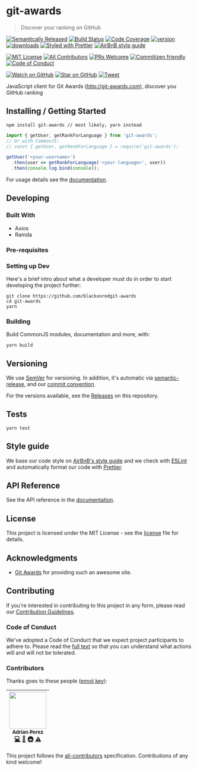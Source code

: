 # git-awards

> Discover your ranking on GitHub

[![Semantically Released][semantic-release-badge]][semantic-release]
[![Build Status][build-badge]][build]
[![Code Coverage][coverage-badge]][coverage]
[![version][version-badge]][package]
[![downloads][downloads-badge]][npmtrends]
[![Styled with Prettier][prettier-badge]][prettier]
[![AirBnB style guide][airbnb-style-badge]][airbnb-style]

[![MIT License][license-badge]][LICENSE]
[![All Contributors](https://img.shields.io/badge/all_contributors-1-orange.svg?style=flat-square)](#contributors)
[![PRs Welcome][prs-badge]][prs]
[![Commitizen friendly][commitizen-badge]][commitizen]
[![Code of Conduct][coc-badge]][coc]

[![Watch on GitHub][github-watch-badge]][github-watch]
[![Star on GitHub][github-star-badge]][github-star]
[![Tweet][twitter-badge]][twitter]

JavaScript client for Git Awards (http://git-awards.com), discover you GitHub ranking

## Installing / Getting Started

```
npm install git-awards // most likely, yarn instead
```

```javascript
import { getUser, getRankForLanguage } from 'git-awards';
// Or with CommonJS:
// const { getUser, getRankForLanguage } = require('git-awards');

getUser('<your-username>')
  .then(user => getRankForLanguage('<your-language>', user))
  .then(console.log.bind(console));
```

For usage details see the [documentation].

## Developing

### Built With

* Axios
* Ramda

### Pre-requisites

### Setting up Dev

Here's a brief intro about what a developer must do in order to start 
developing the project further:

```shell
git clone https://github.com/blackxoredgit-awards
cd git-awards
yarn
```

### Building

Build CommonJS modules, documentation and more, with:

```shell
yarn build
```

## Versioning

We use [SemVer][semver] for versioning. In addition, it's automatic via
[semantic-release][semantic-release], and our [commit convention][commit-convention].

For the versions available, see the [Releases][releases] on this repository.

## Tests

```shell
yarn test
```

## Style guide

We base our code style on [AirBnB's style guide][airbnb-style] and we check with 
[ESLint][eslint] and automatically format our code with [Prettier][prettier].

## API Reference

See the API reference in the [documentation].

## License

This project is licensed under the MIT License - see the 
[license] file for details.

## Acknowledgments 

* [Git Awards](http://git-awards.com) for providing such an awesome site.

## Contributing

If you're interested in contributing to this project in any form, please read
our [Contribution Guidelines][contributing].

### Code of Conduct

We've adopted a Code of Conduct that we expect project participants to adhere to.
Please read the [full text][coc] so that you can understand what actions 
will and will not be tolerated.

### Contributors

Thanks goes to these people ([emoji key][emojis]):

<!-- ALL-CONTRIBUTORS-LIST:START - Do not remove or modify this section -->
<!-- prettier-ignore -->
| [<img src="https://avatars3.githubusercontent.com/u/133308?v=4" width="100px;"/><br /><sub><b>Adrian Perez</b></sub>](https://adrianperez.codes)<br />[💻](https://github.com/blackxored/git-awards/commits?author=blackxored "Code") [📖](https://github.com/blackxored/git-awards/commits?author=blackxored "Documentation") [🚇](#infra-blackxored "Infrastructure (Hosting, Build-Tools, etc)") [⚠️](https://github.com/blackxored/git-awards/commits?author=blackxored "Tests") |
| :---: |
<!-- ALL-CONTRIBUTORS-LIST:END -->

This project follows the [all-contributors][all-contributors] specification.
Contributions of any kind welcome!


[npm]: https://www.npmjs.com/
[node]: https://nodejs.org
[build-badge]: https://img.shields.io/travis/blackxored/git-awards.svg?style=flat-square
[build]: https://travis-ci.org/blackxored/git-awards
[coverage-badge]: https://img.shields.io/codecov/c/github/blackxored/git-awards.svg?style=flat-square
[coverage]: https://codecov.io/github/blackxored/git-awards
[version-badge]: https://img.shields.io/npm/v/git-awards.svg?style=flat-square
[package]: https://www.npmjs.com/package/git-awards
[downloads-badge]: https://img.shields.io/npm/dm/git-awards.svg?style=flat-square
[npmtrends]: http://www.npmtrends.com/git-awards
[license-badge]: https://img.shields.io/npm/l/git-awards.svg?style=flat-square
[license]: https://github.com/blackxored/git-awards/blob/master/LICENSE.md
[semantic-release]: https://github.com/semantic-release/semantic-release
[semantic-release-badge]: https://img.shields.io/badge/%20%20%F0%9F%93%A6%F0%9F%9A%80-semantic--release-e10079.svg?style=flat-square
[commitizen-badge]: https://img.shields.io/badge/commitizen-friendly-brightgreen.svg?style=flat-square
[commitizen]: http://commitizen.github.io/cz-cli/
[prettier-badge]: https://img.shields.io/badge/styled_with-prettier-ff69b4.svg?style=flat-square
[prettier]: https://github.com/prettier/prettier 
[airbnb-style-badge]: https://img.shields.io/badge/code%20style-airbnb-green.svg?style=flat-square
[airbnb-style]: https://github.com/airbnb/javascript
[eslint]: http://eslint.org 
[prs-badge]: https://img.shields.io/badge/PRs-welcome-brightgreen.svg?style=flat-square
[prs]: http://makeapullrequest.com
[donate-badge]: https://img.shields.io/badge/$-support-green.svg?style=flat-square
[contributing]: https://github.com/blackxored/git-awards/blob/master/CONTRIBUTING.md
[coc-badge]: https://img.shields.io/badge/code%20of-conduct-ff69b4.svg?style=flat-square
[coc]: https://github.com/blackxored/git-awards/blob/master/CODE_OF_CONDUCT.md
[github-watch-badge]: https://img.shields.io/github/watchers/blackxored/git-awards.svg?style=social
[github-watch]: https://github.com/blackxored/git-awards/watchers
[github-star-badge]: https://img.shields.io/github/stars/blackxored/git-awards.svg?style=social
[github-star]: https://github.com/blackxored/git-awards/stargazers
[twitter]: https://twitter.com/intent/tweet?text=Check%20out%20git-awards%20by%20%40blackxored%20https%3A%2F%2Fgithub.com%2Fblackxored%2Fgit-awards%20%F0%9F%91%8D
[twitter-badge]: https://img.shields.io/twitter/url/https/github.com/blackxored/git-awards.svg?style=social
[emojis]: https://github.com/kentcdodds/all-contributors#emoji-key
[all-contributors]: https://github.com/kentcdodds/all-contributors
[semver]: http://semver.org/
[releases]: https://github.com/blackxored/git-awards/releases
[commit-convention]: https://www.npmjs.com/package/@commitlint/config-conventional
[documentation]: https://blackxored.github.io/git-awards
